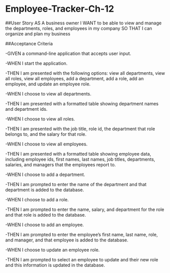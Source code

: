 # Employee-Tracker-Ch-12

##User Story
AS A business owner
I WANT to be able to view and manage the departments, roles, and employees in my company
SO THAT I can organize and plan my business

##Acceptance Criteria

-GIVEN a command-line application that accepts user input.

-WHEN I start the application.

-THEN I am presented with the following options: view all departments, view all roles, view all employees, add a department, add a role, add an employee, and update an employee role.

-WHEN I choose to view all departments.

-THEN I am presented with a formatted table showing department names and department ids.

-WHEN I choose to view all roles.

-THEN I am presented with the job title, role id, the department that role belongs to, and the salary for that role.

-WHEN I choose to view all employees.

-THEN I am presented with a formatted table showing employee data, including employee ids, first names, last names, job titles, departments, salaries, and managers that the employees report to.

-WHEN I choose to add a department.

-THEN I am prompted to enter the name of the department and that department is added to the database.

-WHEN I choose to add a role.

-THEN I am prompted to enter the name, salary, and department for the role and that role is added to the database.

-WHEN I choose to add an employee.

-THEN I am prompted to enter the employee’s first name, last name, role, and manager, and that employee is added to the database.

-WHEN I choose to update an employee role.

-THEN I am prompted to select an employee to update and their new role and this information is updated in the database.
